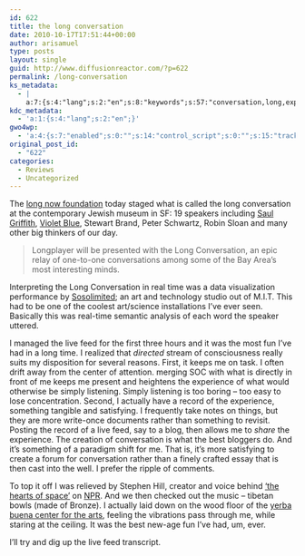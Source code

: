 ```yaml
---
id: 622
title: the long conversation
date: 2010-10-17T17:51:44+00:00
author: arisamuel
type: posts
layout: single
guid: http://www.diffusionreactor.com/?p=622
permalink: /long-conversation
ks_metadata:
  - |
    a:7:{s:4:"lang";s:2:"en";s:8:"keywords";s:57:"conversation,long,experience,feed,i've,live,time,actually";s:19:"keywords_autoupdate";s:1:"1";s:11:"description";s:155:"conversation at the contemporary Jewish museum in SF: 19 speakers including Saul Griffith, Violet Blue, Stewart Brand, Peter Schwartz, Robin Sloan and many";s:22:"description_autoupdate";s:1:"1";s:5:"title";s:0:"";s:6:"robots";s:12:"index,follow";}
kdc_metadata:
  - 'a:1:{s:4:"lang";s:2:"en";}'
gwo4wp:
  - 'a:4:{s:7:"enabled";s:0:"";s:14:"control_script";s:0:"";s:15:"tracking_script";s:0:"";s:17:"conversion_script";s:0:"";}'
original_post_id:
  - "622"
categories:
  - Reviews
  - Uncategorized
---
```

The [long now foundation](http://www.longnow.org/longplayer/) today staged what is called the long conversation at the contemporary Jewish museum in SF: 19 speakers including [Saul Griffith](http://www.saulgriffith.com/), [Violet Blue](http://www.tinynibbles.com/), Stewart Brand, Peter Schwartz, Robin Sloan and many other big thinkers of our day.

> Longplayer will be presented with the Long Conversation, an epic relay of one-to-one conversations among some of the Bay Area&#8217;s most interesting minds.

Interpreting the Long Conversation in real time was a data visualization performance by [Sosolimited](http://www.sosolimited.com/); an art and technology studio out of M.I.T. This had to be one of the coolest art/science installations I&#8217;ve ever seen. Basically this was real-time semantic analysis of each word the speaker uttered.

I managed the live feed for the first three hours and it was the most fun I&#8217;ve had in a long time. I realized that _directed_ stream of consciousness really suits my disposition for several reasons. First, it keeps me on task. I often drift away from the center of attention. merging SOC with what is directly in front of me keeps me present and heightens the experience of what would otherwise be simply listening. Simply listening is too boring &#8211; too easy to lose concentration. Second, I actually have a record of the experience, something tangible and satisfying. I frequently take notes on things, but they are more write-once documents rather than something to revisit. Posting the record of a live feed, say to a blog, then allows me to _share_ the experience. The creation of conversation is what the best bloggers do. And it&#8217;s something of a paradigm shift for me. That is, it&#8217;s more satisfying to create a forum for conversation rather than a finely crafted essay that is then cast into the well. I prefer the ripple of comments.

To top it off I was relieved by Stephen Hill, creator and voice behind [&#8216;the hearts of space&#8217;](http://www.hos.com/) on [NPR](http://www.npr.org/). And we then checked out the music &#8211; tibetan bowls (made of Bronze). I actually laid down on the wood floor of the [yerba buena center for the arts](http://www.ybca.org/), feeling the vibrations pass through me, while staring at the ceiling. It was the best new-age fun I&#8217;ve had, um, ever.

I&#8217;ll try and dig up the live feed transcript.